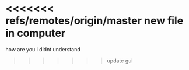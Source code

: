 <<<<<<< refs/remotes/origin/master
new file in computer
=======
how are you
i didnt understand
>>>>>>> update gui
